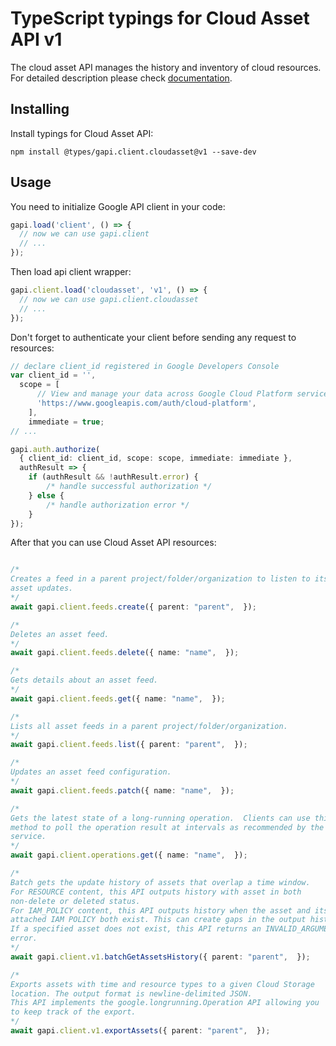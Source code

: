 # TypeScript typings for Cloud Asset API v1

The cloud asset API manages the history and inventory of cloud resources.
For detailed description please check [documentation](https://cloud.google.com/asset-inventory/docs/quickstart).

## Installing

Install typings for Cloud Asset API:

```
npm install @types/gapi.client.cloudasset@v1 --save-dev
```

## Usage

You need to initialize Google API client in your code:

```typescript
gapi.load('client', () => {
  // now we can use gapi.client
  // ...
});
```

Then load api client wrapper:

```typescript
gapi.client.load('cloudasset', 'v1', () => {
  // now we can use gapi.client.cloudasset
  // ...
});
```

Don't forget to authenticate your client before sending any request to resources:

```typescript
// declare client_id registered in Google Developers Console
var client_id = '',
  scope = [ 
      // View and manage your data across Google Cloud Platform services
      'https://www.googleapis.com/auth/cloud-platform',
    ],
    immediate = true;
// ...

gapi.auth.authorize(
  { client_id: client_id, scope: scope, immediate: immediate },
  authResult => {
    if (authResult && !authResult.error) {
        /* handle successful authorization */
    } else {
        /* handle authorization error */
    }
});
```

After that you can use Cloud Asset API resources:

```typescript

/*
Creates a feed in a parent project/folder/organization to listen to its
asset updates.
*/
await gapi.client.feeds.create({ parent: "parent",  });

/*
Deletes an asset feed.
*/
await gapi.client.feeds.delete({ name: "name",  });

/*
Gets details about an asset feed.
*/
await gapi.client.feeds.get({ name: "name",  });

/*
Lists all asset feeds in a parent project/folder/organization.
*/
await gapi.client.feeds.list({ parent: "parent",  });

/*
Updates an asset feed configuration.
*/
await gapi.client.feeds.patch({ name: "name",  });

/*
Gets the latest state of a long-running operation.  Clients can use this
method to poll the operation result at intervals as recommended by the API
service.
*/
await gapi.client.operations.get({ name: "name",  });

/*
Batch gets the update history of assets that overlap a time window.
For RESOURCE content, this API outputs history with asset in both
non-delete or deleted status.
For IAM_POLICY content, this API outputs history when the asset and its
attached IAM POLICY both exist. This can create gaps in the output history.
If a specified asset does not exist, this API returns an INVALID_ARGUMENT
error.
*/
await gapi.client.v1.batchGetAssetsHistory({ parent: "parent",  });

/*
Exports assets with time and resource types to a given Cloud Storage
location. The output format is newline-delimited JSON.
This API implements the google.longrunning.Operation API allowing you
to keep track of the export.
*/
await gapi.client.v1.exportAssets({ parent: "parent",  });
```
